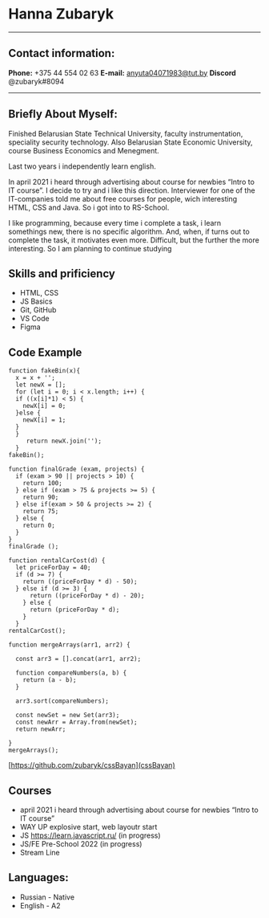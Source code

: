 # Hanna Zubaryk
****************************
## Contact information:


**Phone:** +375 44 554 02 63
**E-mail:** anyuta04071983@tut.by
**Discord** @zubaryk#8094
***************************
## Briefly About Myself:


Finished Belarusian State Technical University, faculty instrumentation, speciality security technology. Also Belarusian State Economic University,
course Business Economics and Menegment.


Last two years i independently learn english.


In  april 2021 i heard  through advertising about course for newbies “Intro to IT course”. I decide to try and i like this direction. Interviewer for one of the IT-companies told me about free courses for people,
wich interesting HTML, CSS and Java. So i got into to RS-School.


I like programming, because every time i complete a task, i learn somethings new, there is no specific algorithm. And, when, if turns out to complete the task, it motivates even more. Difficult, but the further the more interesting. So I am
planning to continue studying


## Skills and prificiency


* HTML, CSS
* JS Basics
* Git, GitHub
* VS Code
* Figma


## Code Example


```
function fakeBin(x){
  x = x + '';
  let newX = [];
  for (let i = 0; i < x.length; i++) {
  if ((x[i]*1) < 5) {
    newX[i] = 0;
  }else {
    newX[i] = 1;
  }
  }
     return newX.join('');
  }
fakeBin();
```


```
function finalGrade (exam, projects) {
  if (exam > 90 || projects > 10) {
    return 100;
  } else if (exam > 75 & projects >= 5) {
    return 90;
  } else if(exam > 50 & projects >= 2) {
    return 75;
  } else {
    return 0;
  }
}
finalGrade ();
```


```
function rentalCarCost(d) {
  let priceForDay = 40;
  if (d >= 7) {
    return ((priceForDay * d) - 50); 
  } else if (d >= 3) {
      return ((priceForDay * d) - 20); 
    } else {
      return (priceForDay * d);
    }
  }
rentalCarCost();
```


```
function mergeArrays(arr1, arr2) {

  const arr3 = [].concat(arr1, arr2);
  
  function compareNumbers(a, b) {
    return (a - b);
  }
  
  arr3.sort(compareNumbers);
  
  const newSet = new Set(arr3);
  const newArr = Array.from(newSet);
  return newArr;
  
}
mergeArrays();
```


[https://github.com/zubaryk/cssBayan](cssBayan)


## Courses

* april 2021 i heard  through advertising about course for newbies “Intro to IT course”
* WAY UP explosive start, web layoutr start
* JS https://learn.javascript.ru/ (in progress)
* JS/FE Pre-School 2022 (in progress)
* Stream Line


## Languages:


* Russian - Native
* English - A2

